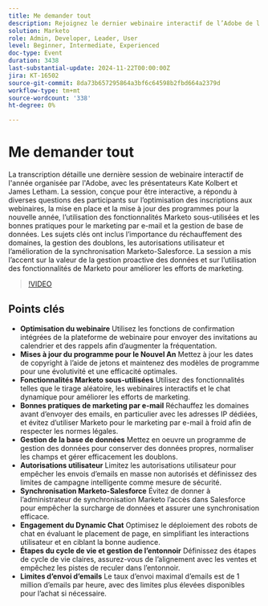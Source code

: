 ```yaml
---
title: Me demander tout
description: Rejoignez le dernier webinaire interactif de l’Adobe de l’année avec Kate Kolbert et James Letham, qui couvre l’optimisation des webinaires, les mises à jour de programme, les fonctionnalités Marketo sous-utilisées, les bonnes pratiques de marketing par e-mail, la gestion de base de données, les autorisations d’utilisateur, la synchronisation Marketo-Salesforce, l’engagement dynamique au chat et les étapes de cycle de vie.
solution: Marketo
role: Admin, Developer, Leader, User
level: Beginner, Intermediate, Experienced
doc-type: Event
duration: 3438
last-substantial-update: 2024-11-22T00:00:00Z
jira: KT-16502
source-git-commit: 8da73b657295864a3bf6c64598b2fbd664a2379d
workflow-type: tm+mt
source-wordcount: '338'
ht-degree: 0%

---
```



# Me demander tout

La transcription détaille une dernière session de webinaire interactif de l&#39;année organisée par l&#39;Adobe, avec les présentateurs Kate Kolbert et James Letham. La session, conçue pour être interactive, a répondu à diverses questions des participants sur l’optimisation des inscriptions aux webinaires, la mise en place et la mise à jour des programmes pour la nouvelle année, l’utilisation des fonctionnalités Marketo sous-utilisées et les bonnes pratiques pour le marketing par e-mail et la gestion de base de données. Les sujets clés ont inclus l’importance du réchauffement des domaines, la gestion des doublons, les autorisations utilisateur et l’amélioration de la synchronisation Marketo-Salesforce. La session a mis l’accent sur la valeur de la gestion proactive des données et sur l’utilisation des fonctionnalités de Marketo pour améliorer les efforts de marketing.

>[!VIDEO](https://video.tv.adobe.com/v/3438195/?learn=on&enablevpops)

## Points clés

* **Optimisation du webinaire** Utilisez les fonctions de confirmation intégrées de la plateforme de webinaire pour envoyer des invitations au calendrier et des rappels afin d’augmenter la fréquentation.
* **Mises à jour du programme pour le Nouvel An** Mettez à jour les dates de copyright à l’aide de jetons et maintenez des modèles de programme pour une évolutivité et une efficacité optimales.
* **Fonctionnalités Marketo sous-utilisées** Utilisez des fonctionnalités telles que le tirage aléatoire, les webinaires interactifs et le chat dynamique pour améliorer les efforts de marketing.
* **Bonnes pratiques de marketing par e-mail** Réchauffez les domaines avant d’envoyer des emails, en particulier avec les adresses IP dédiées, et évitez d’utiliser Marketo pour le marketing par e-mail à froid afin de respecter les normes légales.
* **Gestion de la base de données** Mettez en oeuvre un programme de gestion des données pour conserver des données propres, normaliser les champs et gérer efficacement les doublons.
* **Autorisations utilisateur** Limitez les autorisations utilisateur pour empêcher les envois d’emails en masse non autorisés et définissez des limites de campagne intelligente comme mesure de sécurité.
* **Synchronisation Marketo-Salesforce** Évitez de donner à l’administrateur de synchronisation Marketo l’accès dans Salesforce pour empêcher la surcharge de données et assurer une synchronisation efficace.
* **Engagement du Dynamic Chat** Optimisez le déploiement des robots de chat en évaluant le placement de page, en simplifiant les interactions utilisateur et en ciblant la bonne audience.
* **Étapes du cycle de vie et gestion de l’entonnoir** Définissez des étapes de cycle de vie claires, assurez-vous de l’alignement avec les ventes et empêchez les pistes de reculer dans l’entonnoir.
* **Limites d’envoi d’emails** Le taux d’envoi maximal d’emails est de 1 million d’emails par heure, avec des limites plus élevées disponibles pour l’achat si nécessaire.
